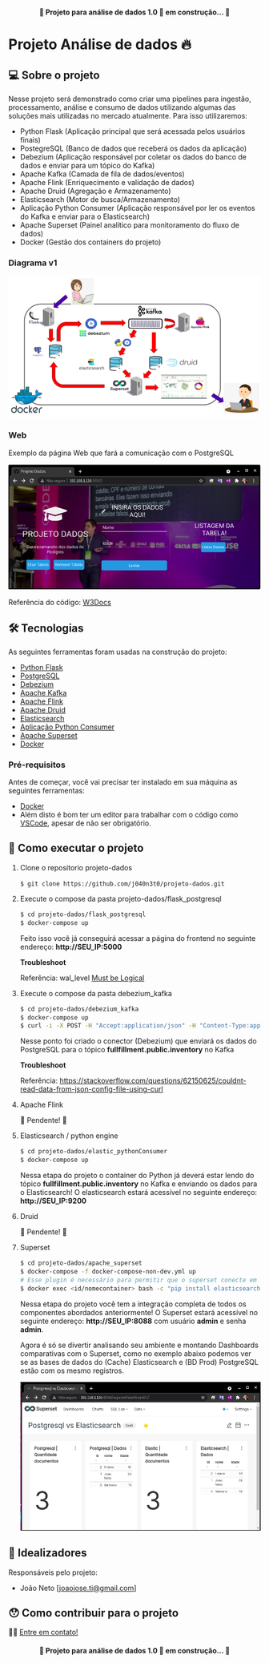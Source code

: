 <h4 align="center"> 
	🚧 Projeto para análise de dados 1.0 🚀 em construção... 🚧
</h4>

# Projeto Análise de dados 🔥

## 💻 Sobre o projeto

Nesse projeto será demonstrado como criar uma pipelines para ingestão, processamento, análise e consumo de dados utilizando algumas das soluções mais utilizadas no mercado atualmente. Para isso utilizaremos:
- Python Flask (Aplicação principal que será acessada pelos usuários finais)
- PostegreSQL (Banco de dados que receberá os dados da aplicação)
- Debezium (Aplicação responsável por coletar os dados do banco de dados e enviar para um tópico do Kafka)
- Apache Kafka (Camada de fila de dados/eventos)
- Apache Flink (Enriquecimento e validação de dados)
- Apache Druid (Agregação e Armazenamento)
- Elasticsearch (Motor de busca/Armazenamento)
- Aplicação Python Consumer (Aplicação responsável por ler os eventos do Kafka e enviar para o Elasticsearch)
- Apache Superset (Painel analítico para monitoramento do fluxo de dados)
- Docker (Gestão dos containers do projeto)

### Diagrama v1
![projeto-dados](apoio/projeto_dados.png)

### Web

Exemplo da página Web que fará a comunicação com o PostgreSQL

![projeto-dados](apoio/webpage.png)

Referência do código: [W3Docs](https://www.w3docs.com/tools/editor/5795)

## 🛠 Tecnologias

As seguintes ferramentas foram usadas na construção do projeto:

- [Python Flask][flask]
- [PostgreSQL][postgresql]
- [Debezium][debezium]
- [Apache Kafka][kafka]
- [Apache Flink][flink]
- [Apache Druid][druid]
- [Elasticsearch][elasticsearch]
- [Aplicação Python Consumer][python-kafka]
- [Apache Superset][superset]
- [Docker][Docker]

### Pré-requisitos

Antes de começar, você vai precisar ter instalado em sua máquina as seguintes ferramentas:

- [Docker][Docker]
- Além disto é bom ter um editor para trabalhar com o código como [VSCode][vscode], apesar de não ser obrigatório.

## 🚀 Como executar o projeto

1. Clone o repositorio projeto-dados

    ```$ git clone https://github.com/j040n3t0/projeto-dados.git```

2. Execute o compose da pasta projeto-dados/flask_postgresql

    ```bash
    $ cd projeto-dados/flask_postgresql
    $ docker-compose up
    ```

    Feito isso você já conseguirá acessar a página do frontend no seguinte endereço: **http://SEU_IP:5000**

    **Troubleshoot**

    Referência: wal_level [Must be Logical](https://stackoverflow.com/questions/59416301/how-to-change-postgres-docker-image-wal-level-on-setup)

3. Execute o compose da pasta debezium_kafka

    ```bash
    $ cd projeto-dados/debezium_kafka
    $ docker-compose up
    $ curl -i -X POST -H "Accept:application/json" -H "Content-Type:application/json" localhost:8083/connectors/ -d @./postgresql-connect.json
    ```

    Nesse ponto foi criado o conector (Debezium) que enviará os dados do PostgreSQL para o tópico **fullfillment.public.inventory** no Kafka

    **Troubleshoot**

    Referência: https://stackoverflow.com/questions/62150625/couldnt-read-data-from-json-config-file-using-curl

4. Apache Flink

    🚧 Pendente! 🚧

5. Elasticsearch / python engine

    ```bash
    $ cd projeto-dados/elastic_pythonConsumer
    $ docker-compose up
    ```

    Nessa etapa do projeto o container do Python já deverá estar lendo do tópico **fullfillment.public.inventory** no Kafka e enviando os dados para o Elasticsearch! O elasticsearch estará acessível no seguinte endereço: **http://SEU_IP:9200**

6. Druid

    🚧 Pendente! 🚧

7. Superset

    ```bash
    $ cd projeto-dados/apache_superset
    $ docker-compose -f docker-compose-non-dev.yml up
    # Esse plugin é necessário para permitir que o superset conecte em bases Elasticsearch
    $ docker exec <id/nomecontainer> bash -c "pip install elasticsearch-dbapi"
    ```

    Nessa etapa do projeto você tem a integração completa de todos os componentes abordados anteriormente! O Superset estará acessível no seguinte endereço: **http://SEU_IP:8088** com usuário **admin** e senha **admin**. 
    
    Agora é só se divertir analisando seu ambiente e montando Dashboards comparativas com o Superset, como no exemplo abaixo podemos ver se as bases de dados do (Cache) Elasticsearch e (BD Prod) PostgreSQL estão com os mesmo registros.

    ![superset](apoio/superset.png)


## 🧠 Idealizadores

Responsáveis pelo projeto:
- João Neto [joaojose.ti@gmail.com]

## 😯 Como contribuir para o projeto

👋🏽 [Entre em contato!](https://t.me/j040n3t0)

<!-- ## 📝 Licença -->


<h4 align="center"> 
	🚧 Projeto para análise de dados 1.0 🚀 em construção... 🚧
</h4>

[vscode]: https://code.visualstudio.com/
[docker]: https://www.docker.com/
[flask]: https://flask.palletsprojects.com/en/2.0.x/
[postgresql]: https://www.postgresql.org/
[debezium]: https://debezium.io/
[kafka]: https://kafka.apache.org/
[flink]: https://flink.apache.org/
[druid]: https://druid.apache.org/
[superset]: https://superset.apache.org/
[elasticsearch]: https://www.elastic.co/pt/what-is/elasticsearch
[python-kafka]: https://github.com/dpkp/kafka-python